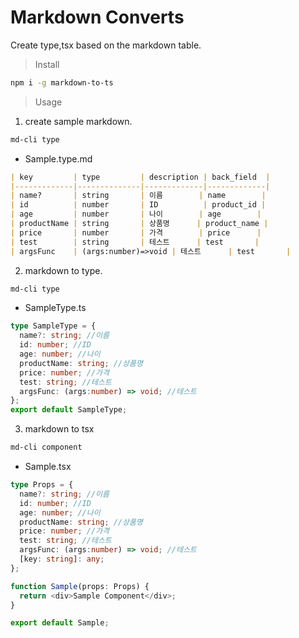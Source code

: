 # Markdown Converts

Create type,tsx based on the markdown table.

> Install

```bash
npm i -g markdown-to-ts
```

> Usage

1. create sample markdown.
```bash
md-cli type
```
* Sample.type.md

```md
| key         | type         | description | back_field  |
|-------------|--------------|-------------|-------------|
| name?       | string       | 이름        | name        |
| id          | number       | ID          | product_id |
| age         | number       | 나이        | age        |
| productName | string       | 상품명      | product_name |
| price       | number       | 가격        | price      |
| test        | string       | 테스트      | test       |
| argsFunc    | (args:number)=>void | 테스트      | test       |
```


2. markdown to type.
```bash
md-cli type
```
* SampleType.ts
```typescript
type SampleType = {
  name?: string; //이름
  id: number; //ID
  age: number; //나이
  productName: string; //상품명
  price: number; //가격
  test: string; //테스트
  argsFunc: (args:number) => void; //테스트
};
export default SampleType;

```

3. markdown to tsx
```bash
md-cli component
```

* Sample.tsx
```typescript
type Props = {
  name?: string; //이름
  id: number; //ID
  age: number; //나이
  productName: string; //상품명
  price: number; //가격
  test: string; //테스트
  argsFunc: (args:number) => void; //테스트
  [key: string]: any;
};

function Sample(props: Props) {
  return <div>Sample Component</div>;
}

export default Sample;

```
